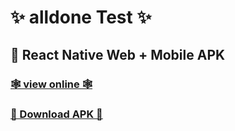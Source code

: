 # ✨ alldone Test ✨

## 🎨 React Native Web + Mobile APK

### [🕸 view online 🕸](https://alldonetest.herokuapp.com/)

###  [🎁 Download APK 🎁](https://github.com/JViktoRArtola/allDoneTest/releases/download/alldonetest/alldonetest.apk)
